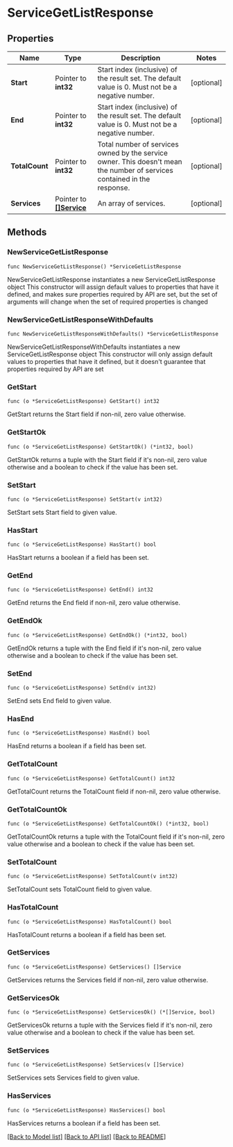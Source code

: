 # ServiceGetListResponse

## Properties

Name | Type | Description | Notes
------------ | ------------- | ------------- | -------------
**Start** | Pointer to **int32** | Start index (inclusive) of the result set. The default value is 0. Must not be a negative number.  | [optional] 
**End** | Pointer to **int32** | Start index (inclusive) of the result set. The default value is 0. Must not be a negative number.  | [optional] 
**TotalCount** | Pointer to **int32** | Total number of services owned by the service owner. This doesn&#39;t mean the number of services contained in the response.  | [optional] 
**Services** | Pointer to [**[]Service**](Service.md) | An array of services.  | [optional] 

## Methods

### NewServiceGetListResponse

`func NewServiceGetListResponse() *ServiceGetListResponse`

NewServiceGetListResponse instantiates a new ServiceGetListResponse object
This constructor will assign default values to properties that have it defined,
and makes sure properties required by API are set, but the set of arguments
will change when the set of required properties is changed

### NewServiceGetListResponseWithDefaults

`func NewServiceGetListResponseWithDefaults() *ServiceGetListResponse`

NewServiceGetListResponseWithDefaults instantiates a new ServiceGetListResponse object
This constructor will only assign default values to properties that have it defined,
but it doesn't guarantee that properties required by API are set

### GetStart

`func (o *ServiceGetListResponse) GetStart() int32`

GetStart returns the Start field if non-nil, zero value otherwise.

### GetStartOk

`func (o *ServiceGetListResponse) GetStartOk() (*int32, bool)`

GetStartOk returns a tuple with the Start field if it's non-nil, zero value otherwise
and a boolean to check if the value has been set.

### SetStart

`func (o *ServiceGetListResponse) SetStart(v int32)`

SetStart sets Start field to given value.

### HasStart

`func (o *ServiceGetListResponse) HasStart() bool`

HasStart returns a boolean if a field has been set.

### GetEnd

`func (o *ServiceGetListResponse) GetEnd() int32`

GetEnd returns the End field if non-nil, zero value otherwise.

### GetEndOk

`func (o *ServiceGetListResponse) GetEndOk() (*int32, bool)`

GetEndOk returns a tuple with the End field if it's non-nil, zero value otherwise
and a boolean to check if the value has been set.

### SetEnd

`func (o *ServiceGetListResponse) SetEnd(v int32)`

SetEnd sets End field to given value.

### HasEnd

`func (o *ServiceGetListResponse) HasEnd() bool`

HasEnd returns a boolean if a field has been set.

### GetTotalCount

`func (o *ServiceGetListResponse) GetTotalCount() int32`

GetTotalCount returns the TotalCount field if non-nil, zero value otherwise.

### GetTotalCountOk

`func (o *ServiceGetListResponse) GetTotalCountOk() (*int32, bool)`

GetTotalCountOk returns a tuple with the TotalCount field if it's non-nil, zero value otherwise
and a boolean to check if the value has been set.

### SetTotalCount

`func (o *ServiceGetListResponse) SetTotalCount(v int32)`

SetTotalCount sets TotalCount field to given value.

### HasTotalCount

`func (o *ServiceGetListResponse) HasTotalCount() bool`

HasTotalCount returns a boolean if a field has been set.

### GetServices

`func (o *ServiceGetListResponse) GetServices() []Service`

GetServices returns the Services field if non-nil, zero value otherwise.

### GetServicesOk

`func (o *ServiceGetListResponse) GetServicesOk() (*[]Service, bool)`

GetServicesOk returns a tuple with the Services field if it's non-nil, zero value otherwise
and a boolean to check if the value has been set.

### SetServices

`func (o *ServiceGetListResponse) SetServices(v []Service)`

SetServices sets Services field to given value.

### HasServices

`func (o *ServiceGetListResponse) HasServices() bool`

HasServices returns a boolean if a field has been set.


[[Back to Model list]](../README.md#documentation-for-models) [[Back to API list]](../README.md#documentation-for-api-endpoints) [[Back to README]](../README.md)


